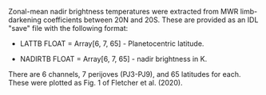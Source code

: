 Zonal-mean nadir brightness temperatures were extracted from MWR limb-darkening
coefficients between 20N and 20S.  These are provided as an IDL "save" file with
the following format:

* LATTB           FLOAT     = Array[6, 7, 65] - Planetocentric latitude.

* NADIRTB         FLOAT     = Array[6, 7, 65] - nadir brightness in K.

There are 6 channels, 7 perijoves (PJ3-PJ9), and 65 latitudes for each.  These
were plotted as Fig. 1 of Fletcher et al. (2020).

